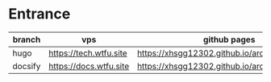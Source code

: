 # Entrance

| branch    | vps   | github pages  |
| --        | --    | --            |
| hugo      | https://tech.wtfu.site | https://xhsgg12302.github.io/archive/hugo/ |
| docsify   | https://docs.wtfu.site | https://xhsgg12302.github.io/archive/docsify/#/ |
